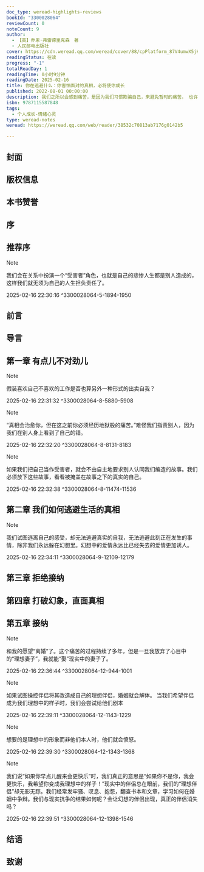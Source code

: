 ```yaml
---
doc_type: weread-highlights-reviews
bookId: "3300028064"
reviewCount: 0
noteCount: 9
author:
  - 【美】乔恩·弗雷德里克森　著
  - 人民邮电出版社
cover: https://cdn.weread.qq.com/weread/cover/88/cpPlatform_87V4umwX5jKkwH27oSKkNn/t7_cpPlatform_87V4umwX5jKkwH27oSKkNn.jpg
readingStatus: 在读
progress: "-1"
totalReadDay: 1
readingTime: 0小时9分钟
readingDate: 2025-02-16
title: 你在逃避什么：你害怕面对的真相，必将使你成长
published: 2022-08-01 00:00:00
description: 我们之所以会感到痛苦，是因为我们习惯欺骗自己，来避免暂时的痛苦。 也许我们吞下了“都是我的错”“我是一个坏人”的谎言，来拒绝承认“伤害我的那个人很坏”，只是因为你很爱那个人；我们也可能告诉自己一个谎言“事情一定会变好”，而不是面对已经破碎的婚姻。 通过对自己说谎，我们可以活在原有的幻想里，拼命压抑自己的感受、欲望、冲动，被困在原地，在痛苦的事上坚持下去，天真地认为只要自己能变得更好，一切都会变好。用这种自欺欺人的方式可以暂时回避痛苦，但对幻想的执着实际上会成为更大痛苦的根源。 其实直面真相没有你以为的那么可怕，智慧的开悟只会令我们感到平和与喜悦。 作者富有洞察地展示了如何认清我们对自己说的谎言并面对我们一直回避的真相——当我们真的不想说“是”的时候，就不要说“是”。只有致力于面对我们生活中最深刻的真相，我们才能得到真正的治愈和成长。
isbn: 9787115587848
tags:
  - 个人成长-情绪心灵
type: weread-notes
weread: https://weread.qq.com/web/reader/38532c70813ab7176g0142b5

---
```



## 封面

## 版权信息

## 本书赞誉

## 序

## 推荐序

> [!NOTE] 
> 我们会在关系中扮演一个“受害者”角色，也就是自己的悲惨人生都是别人造成的，这样我们就无须为自己的人生担负责任了。
> 
> 2025-02-16 22:30:16 ^3300028064-5-1894-1950

## 前言

## 导言

## 第一章 有点儿不对劲儿

> [!NOTE] 
> 假装喜欢自己不喜欢的工作是否也算另外一种形式的出卖自我？
> 
> 2025-02-16 22:31:32 ^3300028064-8-5880-5908

> [!NOTE] 
> “真相会治愈你，但在这之前你必须经历地狱般的痛苦。”难怪我们指责别人，因为我们在别人身上看到了自己的错。
> 
> 2025-02-16 22:32:20 ^3300028064-8-8131-8183

> [!NOTE] 
> 如果我们把自己当作受害者，就会不由自主地要求别人认同我们编造的故事。我们必须放下这些故事，看看被掩盖在故事之下的真实的自己。
> 
> 2025-02-16 22:32:38 ^3300028064-8-11474-11536

## 第二章 我们如何逃避生活的真相

> [!NOTE] 
> 我们试图逃离自己的感受，却无法逃避真实的自我，无法逃避此刻正在发生的事情，除非我们永远躲在幻想里。幻想中的爱情永远比已经失去的爱情更加诱人。
> 
> 2025-02-16 22:34:11 ^3300028064-9-12109-12179

## 第三章 拒绝接纳

## 第四章 打破幻象，直面真相

## 第五章 接纳

> [!NOTE] 
> 和我的愿望“离婚”了。这个痛苦的过程持续了多年，但是一旦我放弃了心目中的“理想妻子”，我就能“娶”现实中的妻子了。
> 
> 2025-02-16 22:36:44 ^3300028064-12-944-1001

> [!NOTE] 
> 如果试图操控伴侣将其改造成自己的理想伴侣，婚姻就会解体。
   当我们希望伴侣成为我们理想中的样子时，我们会尝试给他们剧本
> 
> 2025-02-16 22:39:11 ^3300028064-12-1143-1229

> [!NOTE] 
> 想要的是理想中的形象而非他们本人时，他们就会愤怒。
> 
> 2025-02-16 22:39:30 ^3300028064-12-1343-1368

> [!NOTE] 
> 我们说“如果你早点儿醒来会更快乐”时，我们真正的意思是“如果你不是你，我会更快乐，我希望你变成我理想中的样子！”现实中的伴侣总在眼前，我们的“理想伴侣”却无影无踪。我们经常发牢骚、叹息、抱怨，翻查书本和文章，学习如何在婚姻中争辩。我们与现实抗争的结果如何呢？会让幻想的伴侣出现，真正的伴侣消失吗？
> 
> 2025-02-16 22:39:51 ^3300028064-12-1398-1546

## 结语

## 致谢


